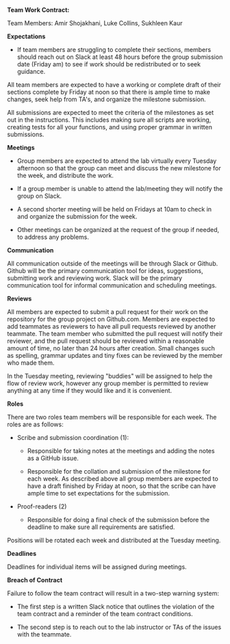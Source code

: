 **Team Work Contract:**

Team Members: Amir Shojakhani, Luke Collins, Sukhleen Kaur

**Expectations**

-   If team members are struggling to complete their sections, members should reach out on Slack at least 48 hours before the group submission date (Friday am) to see if work should be redistributed or to seek guidance.

All team members are expected to have a working or complete draft of their sections complete by Friday at noon so that there is ample time to make changes, seek help from TA's, and organize the milestone submission.

All submissions are expected to meet the criteria of the milestones as set out in the instructions. This includes making sure all scripts are working, creating tests for all your functions, and using proper grammar in written submissions.

**Meetings**

-   Group members are expected to attend the lab virtually every Tuesday afternoon so that the group can meet and discuss the new milestone for the week, and distribute the work.

-   If a group member is unable to attend the lab/meeting they will notify the group on Slack.

-   A second shorter meeting will be held on Fridays at 10am to check in and organize the submission for the week.

-   Other meetings can be organized at the request of the group if needed, to address any problems.

**Communication**

All communication outside of the meetings will be through Slack or Github. Github will be the primary communication tool for ideas, suggestions, submitting work and reviewing work. Slack will be the primary communication tool for informal communication and scheduling meetings.

**Reviews**

All members are expected to submit a pull request for their work on the repository for the group project on Github.com. Members are expected to add teammates as reviewers to have all pull requests reviewed by another teammate. The team member who submitted the pull request will notify their reviewer, and the pull request should be reviewed within a reasonable amount of time, no later than 24 hours after creation. Small changes such as spelling, grammar updates and tiny fixes can be reviewed by the member who made them.

In the Tuesday meeting, reviewing "buddies" will be assigned to help the flow of review work, however any group member is permitted to review anything at any time if they would like and it is convenient.

**Roles**

There are two roles team members will be responsible for each week. The roles are as follows:

-   Scribe and submission coordination (1):

    -   Responsible for taking notes at the meetings and adding the notes as a GitHub issue.

    -   Responsible for the collation and submission of the milestone for each week. As described above all group members are expected to have a draft finished by Friday at noon, so that the scribe can have ample time to set expectations for the submission.

-   Proof-readers (2)

    -   Responsible for doing a final check of the submission before the deadline to make sure all requirements are satisfied.

Positions will be rotated each week and distributed at the Tuesday meeting.

**Deadlines**

Deadlines for individual items will be assigned during meetings.

**Breach of Contract**

Failure to follow the team contract will result in a two-step warning system:

-   The first step is a written Slack notice that outlines the violation of the team contract and a reminder of the team contract conditions.

-   The second step is to reach out to the lab instructor or TAs of the issues with the teammate.
